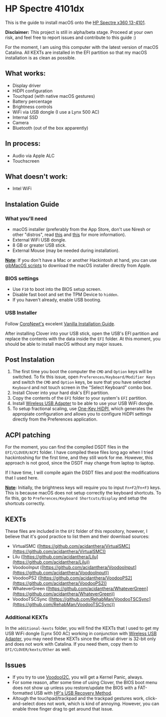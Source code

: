 # HP Spectre 4101dx

This is the guide to install macOS onto the [HP Spectre x360 13-4101](https://support.hp.com/in-en/document/c04746336). 

**Disclaimer:** This project is still in alpha/beta stage. Proceed at your own risk, and feel free to report issues and contribute to this guide :)

For the moment, I am using this computer with the latest version of macOS Catalina. All KEXTs are installed in the EFI partition so that my macOS installation is as clean as possible.

## What works:

- Display driver
- HiDPI configuration
- Touchpad (with native macOS gestures)
- Battery percentage
- Brightness controls
- WiFi via USB dongle (I use a Lynx 500 AC)
- Internal SSD
- Camera
- Bluetooth (out of the box apparently)

## In process:
- Audio via Apple ALC
- Touchscreen

## What doesn't work:
- Intel WiFi

## Instalation Guide

### What you'll need
- macOS installer (preferably from the App Store, don't use Niresh or other "distros", read [this](https://www.quora.com/Is-niresh-distro-recommended-in-the-hackintosh-community) and [this](https://www.reddit.com/r/hackintosh/comments/3sn6r1/why_is_niresh_bad/) for more information).
- External WiFi USB dongle.
- 8 GB or greater USB stick.
- External Mouse (may be needed during installation).

**<u>Note</u>**: If you don't have a Mac or another Hackintosh at hand, you can use [gibMacOS scripts](https://github.com/corpnewt/gibMacOS) to download the macOS installer directly from Apple.

### BIOS settings
- Use `F10` to boot into the BIOS setup screen.
- Disable fast boot and set the TPM Device to `hidden`.
- If you haven't already, enable USB booting.

### USB Installer

Follow [CorpNewt's](https://github.com/corpnewt) excelent [Vanilla Installation Guide](https://hackintosh.gitbook.io/-r-hackintosh-vanilla-desktop-guide/).

After installing Clover into your USB stick, open the USB's EFI partition and replace the contents with the data inside the `EFI` folder. At this moment, you should be able to install macOS without any major issues. 

## Post Instalation

1. The first time you boot the computer the `CMD` and `Option` keys will be switched. To fix this issue, open `Preferences/Keyboard/Modifier Keys` and switch the `CMD` and `Option` keys, be sure that you have selected `Keyboard` and not touch screen in the "Select Keyboard" combo box.
2. Install Clover into your hard disk's EFI partition.
3. Copy the contents of the `EFI` folder to your system's `EFI` partition.
4. Install [Wireless USB Adapter](https://github.com/chris1111/Wireless-USB-Adapter-Clover) to be able to use your USB WiFi dongle. 
5. To setup fractional scaling, use [One-Key HiDPI](https://github.com/xzhih/one-key-hidpi), which generates the appropiate configuration and allows you to configure HiDPI settings directly from the Preferences application.

## ACPI patching

For the moment, you can find the compiled DSDT files in the `EFI/CLOVER/ACPI` folder. I have compiled these files long ago when I tried hackintoshing for the first time, and they still work for me. However, this approach is not good, since the DSDT may change from laptop to laptop.

If I have time, I will compile again the DSDT files and post the modifications that I used here.

**<u>Note</u>:** Initially, the brightness keys will require you to input `Fn+F2`/`Fn+F3` keys. This is because macOS does not setup correctly the keyboard shortcuts. To fix this, go to `Preferences/Keyboard Shortcuts/Display` and setup the shortcuts correctly.

## KEXTs

These files are included in the `EFI` folder of this repository, however, I believe that it's good practice to list them and their download sources:

- VirtualSMC ([https://github.com/acidanthera/VirtualSMC](https://github.com/acidanthera/VirtualSMC))
- Lilu ([https://github.com/acidanthera/Lilu](https://github.com/acidanthera/Lilu))
- VoodooInput ([https://github.com/acidanthera/VoodooInput](https://github.com/acidanthera/VoodooInput))
- VoodooPS2 ([https://github.com/acidanthera/VoodooPS2](https://github.com/acidanthera/VoodooPS2))
- WhateverGreen ([https://github.com/acidanthera/WhateverGreen](https://github.com/acidanthera/WhateverGreen))
- VoodooTSCSync ([https://github.com/RehabMan/VoodooTSCSync](https://github.com/RehabMan/VoodooTSCSync))

### Additional KEXTs

In the `additional-kexts` folder, you will find the KEXTs that I used to get my USB WiFi dongle (Lynx 500 AC) working in conjunction with [Wireless USB Adapter](https://github.com/chris1111/Wireless-USB-Adapter-Clover), you may need these KEXTs since the official driver is 32-bit only and does not work with Catalina. If you need them, copy them to `EFI/CLOVER/kexts/Other` as well.

## Issues

- If you try to use [VoodooI2C](https://github.com/alexandred/VoodooI2C), you will get a Kernel Panic, always.
- For some reason, after some time of using Clover, the BIOS boot menu does not show up unless you restore/update the BIOS with a FAT-formatted USB with [HP's USB Recovery Method](https://support.hp.com/ee-en/document/c02693833#usbrecovery).
- Altough the touchpad/trackpad and the trackpad gestures work, click-and-select does not work, which is kind of annoying. However, you can enable three finger drag to get around that issue.



